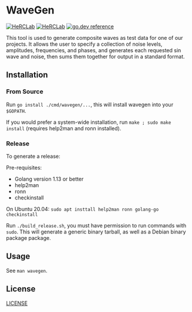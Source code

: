 # WaveGen

[![HeRCLab](https://circleci.com/gh/HeRCLab/wavegen.svg?style=svg)](https://app.circleci.com/pipelines/github/HeRCLab/wavegen?branch=master) [![HeRCLab](https://goreportcard.com/badge/github.com/HeRCLab/wavegen)](https://goreportcard.com/report/github.com/HeRCLab/wavegen) [![go.dev reference](https://img.shields.io/badge/go.dev-reference-007d9c?logo=go&logoColor=white&style=flat-square)](https://pkg.go.dev/github.com/herclab/wavegen)

This tool is used to generate composite waves as test data for one of our
projects. It allows the user to specify a collection of noise levels,
amplitudes, frequencies, and phases, and generates each requested sin wave and
noise, then sums them together for output in a standard format.

## Installation

### From Source

Run `go install ./cmd/wavegen/...`, this will install wavegen into your
`$GOPATH`.

If you would prefer a system-wide installation, run `make ; sudo make install`
(requires help2man and ronn installed).

### Release

To generate a release:

Pre-requisites:
* Golang version 1.13 or better
* help2man
* ronn
* checkinstall

On Ubuntu 20.04: `sudo apt insttall help2man ronn golang-go checkinstall`

Run `./build_release.sh`, you must have permission to run commands with `sudo`.
This will generate a generic binary tarball, as well as a Debian binary package
package.

## Usage

See `man wavegen`.

## License

[LICENSE](./LICENSE)
